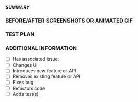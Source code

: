 ##### SUMMARY
<!--- Describe the change below, including rationale and design decisions -->

### BEFORE/AFTER SCREENSHOTS OR ANIMATED GIF
<!--- Skip this if not applicable -->

### TEST PLAN
<!--- What steps were taken to verify -->

### ADDITIONAL INFORMATION
<!--- HINT: Include "Fixes #nnn" if you are fixing an existing issue -->
<!--- Check any relevant boxes with "x" -->
- [ ] Has associated issue:
- [ ] Changes UI
- [ ] Introduces new feature or API
- [ ] Removes existing feature or API
- [ ] Fixes bug
- [ ] Refactors code
- [ ] Adds test(s)
